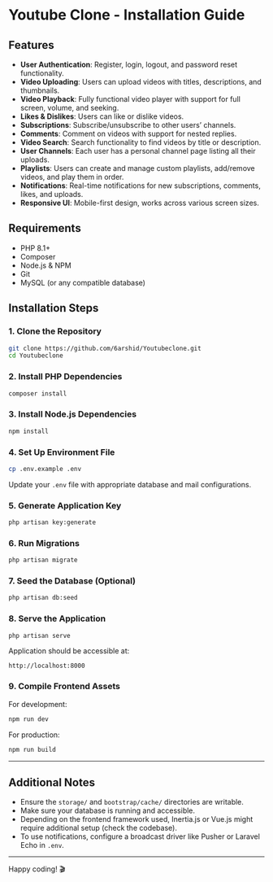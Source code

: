 # Youtube Clone - Installation Guide

## Features

- **User Authentication**: Register, login, logout, and password reset functionality.
- **Video Uploading**: Users can upload videos with titles, descriptions, and thumbnails.
- **Video Playback**: Fully functional video player with support for full screen, volume, and seeking.
- **Likes & Dislikes**: Users can like or dislike videos.
- **Subscriptions**: Subscribe/unsubscribe to other users’ channels.
- **Comments**: Comment on videos with support for nested replies.
- **Video Search**: Search functionality to find videos by title or description.
- **User Channels**: Each user has a personal channel page listing all their uploads.
- **Playlists**: Users can create and manage custom playlists, add/remove videos, and play them in order.
- **Notifications**: Real-time notifications for new subscriptions, comments, likes, and uploads.
- **Responsive UI**: Mobile-first design, works across various screen sizes.

## Requirements

- PHP 8.1+
- Composer
- Node.js & NPM
- Git
- MySQL (or any compatible database)

## Installation Steps

### 1. Clone the Repository

```bash
git clone https://github.com/6arshid/Youtubeclone.git
cd Youtubeclone
```

### 2. Install PHP Dependencies

```bash
composer install
```

### 3. Install Node.js Dependencies

```bash
npm install
```

### 4. Set Up Environment File

```bash
cp .env.example .env
```

Update your `.env` file with appropriate database and mail configurations.

### 5. Generate Application Key

```bash
php artisan key:generate
```

### 6. Run Migrations

```bash
php artisan migrate
```

### 7. Seed the Database (Optional)

```bash
php artisan db:seed
```

### 8. Serve the Application

```bash
php artisan serve
```

Application should be accessible at:

```
http://localhost:8000
```

### 9. Compile Frontend Assets

For development:

```bash
npm run dev
```

For production:

```bash
npm run build
```

---

## Additional Notes

- Ensure the `storage/` and `bootstrap/cache/` directories are writable.
- Make sure your database is running and accessible.
- Depending on the frontend framework used, Inertia.js or Vue.js might require additional setup (check the codebase).
- To use notifications, configure a broadcast driver like Pusher or Laravel Echo in `.env`.

---

Happy coding! 🎬

